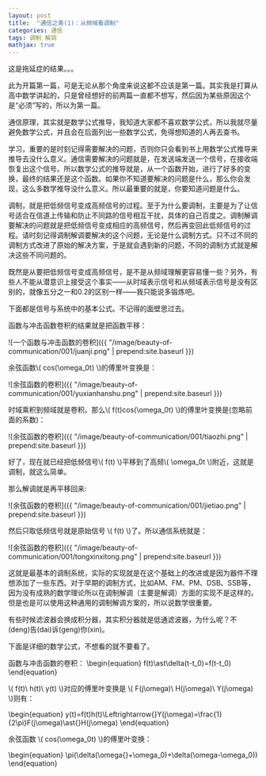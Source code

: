```yaml
---
layout: post
title:  "通信之美(1)：从频域看调制"
categories: 通信
tags: 调制 解调
mathjax: true
---
```


这是拖延症的结果。。。

此为开篇第一篇，可是无论从那个角度来说这都不应该是第一篇。其实我是打算从高中数学讲起的，只是曾经想好的前两篇一直都不想写，然后因为某些原因这个是“必须”写的，所以为第一篇。

通信原理，其实就是数学公式推导，我知道大家都不喜欢数学公式，所以我就尽量避免数学公式，并且会在后面列出一些数学公式，免得想知道的人再去查书。

学习，重要的是时刻记得需要解决的问题，否则你只会看到书上用数学公式推导来推导去没什么意义。通信需要解决的问题就是，在发送端发送一个信号，在接收端恢复出这个信号。所以数学公式的推导就是，从一个函数开始，进行了好多的变换，最终的结果还是这个函数。如果你不知道要解决的问题是什么，那么你会发现，这么多数学推导没什么意义。所以最重要的就是，你要知道问题是什么。

调制，就是把低频信号变成高频信号的过程。至于为什么要调制，主要是为了让信号适合在信道上传输和防止不同路的信号相互干扰，具体的自己百度之。<span class="strong">调制解调要解决的问题就是把低频信号变成相应的高频信号，然后再变回此低频信号的过程。</span>请时刻记得调制解调要解决的这个问题，无论是什么调制方式。只不过不同的调制方式改进了原始的解决方案，于是就会遇到新的问题，不同的调制方式就是解决这些不同问题的。

既然是从要把低频信号变成高频信号，是不是从频域理解更容易懂一些？另外，有些人不能从潜意识上接受这个事实——从时域表示信号和从频域表示信号是没有区别的，就像五分之一和0.2的区别一样——我只能说多锻炼吧。

下面都是信号与系统中的基本公式。不记得的面壁思过去。

函数与冲击函数卷积的结果就是把函数平移：

![一个函数与冲击函数的卷积]({{ "/image/beauty-of-communication/001/juanji.png" | prepend:site.baseurl }})

余弦函数\\\( cos(\omega\_0t) \\\)的傅里叶变换是：

![余弦函数的卷积]({{ "/image/beauty-of-communication/001/yuxianhanshu.png" | prepend:site.baseurl }})

时域乘积到频域就是卷积。那么\\\( f(t)cos(\omega\_0t) \\\)的傅里叶变换是(忽略前面的系数)：

![余弦函数的卷积]({{ "/image/beauty-of-communication/001/tiaozhi.png" | prepend:site.baseurl }})

好了，现在就已经把低频信号\\\( f(t) \\\)平移到了高频\\\( \omega\_0t \\\)附近，这就是调制，就这么简单。

那么解调就是再平移回来:

![余弦函数的卷积]({{ "/image/beauty-of-communication/001/jietiao.png" | prepend:site.baseurl }})

然后只取低频信号就是原始信号 \\\( f(t) \\\)了。所以通信系统就是：

![余弦函数的卷积]({{ "/image/beauty-of-communication/001/tongxinxitong.png" | prepend:site.baseurl }})

这就是最基本的调制系统，实际的实现就是在这个基础上的改进或是因为器件不理想添加了一些东西。对于早期的调制方式，比如AM、FM、PM、DSB、SSB等，因为没有成熟的数学理论所以在调制解调（主要是解调）方面的实现不是这样的。但是也是可以使用这种通用的调制解调方案的，所以说数学很重要。

有些时候滤波器会换成积分器，其实积分器就是低通滤波器，为什么呢？不(deng)告(dai)诉(geng)你(xin)。

下面是详细的数学公式，不想看的就不要看了。

函数与冲击函数的卷积：
\begin{equation}
    f(t)\ast\delta(t-t_0)=f(t-t_0)
\end{equation}

\\\( f(t)\ h(t)\ y(t) \\\)对应的傅里叶变换是 \\\( F(j\omega)\ H(j\omega)\ Y(j\omega) \\\)则有：

\begin{equation}
    y(t)=f(t)h(t)\Leftrightarrow{}Y(j\omega)=\frac{1}{2\pi}F(j\omega)\ast{}H(j\omega)
\end{equation}

余弦函数 \\\( cos(\omega_0t) \\\)的傅里叶变换：

\begin{equation}
    \pi(\delta(\omega{}+\omega_0)+\delta(\omega-\omega_0))
\end{equation}
